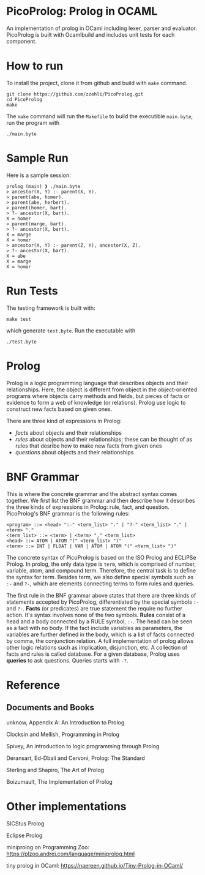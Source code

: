 # PicoProlog: Prolog in OCAML
An implementation of prolog in OCaml including lexer, parser and evaluator. PicoProlog is built with Ocamlbuild and includes unit tests for each component.

# How to run
To install the project, clone it from github and build with `make` command. 
```
git clone https://github.com/zzehli/PicoProlog.git
cd PicoProlog
make
```
The `make` command will run the `Makefile` to build the executible `main.byte`, run the program with
```
./main.byte
```

# Sample Run
Here is a sample session:
```
prolog (main) ❱ ./main.byte 
> ancestor(X, Y) :- parent(X, Y).
> parent(abe, homer).
> parent(abe, herbert).
> parent(homer, bart).
> ?- ancestor(X, bart).
X = homer
> parent(marge, bart).
> ?- ancestor(X, bart).
X = marge
X = homer
> ancestor(X, Y) :- parent(Z, Y), ancestor(X, Z).
> ?- ancestor(X, bart).
X = abe
X = marge
X = homer
```

# Run Tests
The testing framework is built with:
```
make test
```
which generate `test.byte`. Run the executable with
```
./test.byte
```
# Prolog
Prolog is a logic programming language that describes objects and their relationships. Here, the object is different from object in the object-oriented programs where objects carry methods and fields, but pieces of facts or evidence to form a web of knowledge (or relations). Prolog use logic to construct new facts based on given ones.

There are three kind of expressions in Prolog:
- *facts* about objects and their relationships
- *rules* about objects and their relationships; these can be thought of as rules that desribe how to make new facts from given ones
- *questions* about objects and their relationships

# BNF Grammar
This is where the concrete grammar and the abstract syntax comes together. We first list the BNF grammar and then describe how it describes the three kinds of expressions in Prolog: rule, fact, and question. PicoProlog's BNF grammar is the following rules:
```
<program> ::= <head> ":-" <term_list> "." | "?-" <term_list> "." | <term> "."
<term_list> ::= <term> | <term> "," <term_list>
<head> ::= ATOM | ATOM "(" <term_list> ")"
<term> ::= INT | FLOAT | VAR | ATOM | ATOM "(" <term_list> ")"
```

The concrete syntax of PicoProlog is based on the ISO Prolog and ECLiPSe Prolog. In prolog, the only data type is `term`, which is comprised of number, variable, atom, and compound term. Therefore, the central task is to define the syntax for term. Besides term, we also define special symbols such as `:-` and `?-`, which are elements connecting terms to form rules and queries.

The first rule in the BNF grammar above states that there are three kinds of statements accepted by PicoProlog, differentiated by the special symbols `:-` and `?-`. **Facts** (or predicates) are true statement the require no further action. It's syntax involves none of the two symbols. **Rules** consist of a head and a body connected by a RULE symbol, `:-`. The head can be seen as a fact with no body. If the fact include variables as parameters, the variables are further defined in the body, which is a list of facts connected by comma, the conjunction relation. A full implementation of prolog allows other logic relations such as implication, disjunction, etc. A collection of facts and rules is called database. For a given database, Prolog uses **queries** to ask questions. Queries starts with `-?`.

# Reference
## Documents and Books
unknow, Appendix A: An Introduction to Prolog

Clocksin and Mellish, Programming in Prolog

Spivey, An introduction to logic programming through Prolog

Deransart, Ed-Dbali and Cervoni, Prolog: The Standard

Sterling and Shapiro, The Art of Prolog

Boizumault, The Implementation of Prolog
# Other implementations
SICStus Prolog

Eclipse Prolog

miniprolog on Programming Zoo: https://plzoo.andrej.com/language/miniprolog.html

tiny prolog in OCaml: https://naereen.github.io/Tiny-Prolog-in-OCaml/

